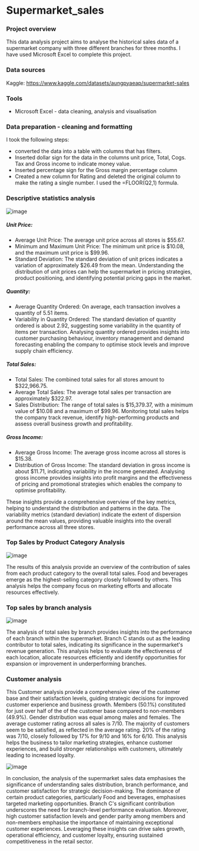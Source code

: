 # Supermarket_sales

### Project overview
This data analysis project aims to analyse the historical sales data of a supermarket company with three different branches for three months. I have used Microsoft Excel to complete this project.

### Data sources
Kaggle: https://www.kaggle.com/datasets/aungpyaeap/supermarket-sales

### Tools
- Microsoft Excel - data cleaning, analysis and visualisation

### Data preparation - cleaning and formatting
I took the following steps:
- converted the data into a table with columns that has filters.
- Inserted dollar sign for the data in the columns unit price, Total, Cogs. Tax and Gross income to indicate money value.
- Inserted percentage sign for the Gross margin percentage column
- Created a new column for Rating and deleted the original column to make the rating a single number. I used the =FLOOR(Q2,1) formula.

### Descriptive statistics analysis

![image](https://github.com/Sinthuya/Supermarket-sales-Excel/assets/150496788/7773f526-ccf4-4cf0-93b5-95f60586fee7)

##### Unit Price:
- Average Unit Price: The average unit price across all stores is $55.67.
- Minimum and Maximum Unit Price: The minimum unit price is $10.08, and the maximum unit price is $99.96.
- Standard Deviation: The standard deviation of unit prices indicates a variation of approximately $26.49 from the mean.
Understanding the distribution of unit prices can help the supermarket in pricing strategies, product positioning, and identifying potential pricing gaps in the market.

##### Quantity:
- Average Quantity Ordered: On average, each transaction involves a quantity of 5.51 items. 
- Variability in Quantity Ordered: The standard deviation of quantity ordered is about 2.92, suggesting some variability in the quantity of items per transaction.
Analysing quantity ordered provides insights into customer purchasing behaviour, inventory management and demand forecasting enabling the company to optimise stock levels and improve supply chain efficiency.

##### Total Sales:
- Total Sales: The combined total sales for all stores amount to $322,966.75.
- Average Total Sales: The average total sales per transaction are approximately $322.97.
- Sales Distribution: The range of total sales is $15,379.37, with a minimum value of $10.08 and a maximum of $99.96.
Monitoring total sales helps the company track revenue, identify high-performing products and assess overall business growth and profitability.

##### Gross Income:
- Average Gross Income: The average gross income across all stores is $15.38.
- Distribution of Gross Income: The standard deviation in gross income is about $11.71, indicating variability in the income generated.
Analysing gross income provides insights into profit margins and the effectiveness of pricing and promotional strategies which enables the company to optimise profitability.

These insights provide a comprehensive overview of the key metrics, helping to understand the distribution and patterns in the data. The variability metrics (standard deviation) indicate the extent of dispersion around the mean values, providing valuable insights into the overall performance across all three stores.

### Top Sales by Product Category Analysis

![image](https://github.com/Sinthuya/Supermarket-sales-Excel/assets/150496788/eedd3ce5-96b3-400b-8cc6-06ecb74bbb11)

The results of this analysis provide an overview of the contribution of sales from each product category to the overall total sales. Food and beverages emerge as the highest-selling category closely followed by others. This analysis helps the company focus on marketing efforts and allocate resources effectively.

### Top sales by branch analysis

![image](https://github.com/Sinthuya/Supermarket-sales-Excel/assets/150496788/80ad378e-e5a5-4da0-bd92-7c952743cefb)

The analysis of total sales by branch provides insights into the performance of each branch within the supermarket. Branch C stands out as the leading contributor to total sales, indicating its significance in the supermarket's revenue generation. This analysis helps to evaluate the effectiveness of each location, allocate resources efficiently and identify opportunities for expansion or improvement in underperforming branches.

### Customer analysis

This Customer analysis provide a comprehensive view of the customer base and their satisfaction levels, guiding strategic decisions for improved customer experience and business growth.
Members (50.1%) constituted for just over half of the of the customer base compared to non-members (49.9%). Gender distribution was equal among males and females. The average customer rating across all sales is 7/10. The majority of customers seem to be satisfied, as reflected in the average rating. 20% of the rating was 7/10, closely followed by 17% for 9/10 and 16% for 6/10.
This analysis helps the business to tailor marketing strategies, enhance customer experiences, and build stronger relationships with customers, ultimately leading to increased loyalty.

![image](https://github.com/Sinthuya/Supermarket-sales-Excel/assets/150496788/fdeabb48-18fc-476c-8cd2-f604cc259cc8)

In conclusion, the analysis of the supermarket sales data emphasises the significance of understanding sales distribution, branch performance, and customer satisfaction for strategic decision-making. The dominance of certain product categories, particularly Food and beverages, emphasises targeted marketing opportunities. Branch C's significant contribution underscores the need for branch-level performance evaluation. Moreover, high customer satisfaction levels and gender parity among members and non-members emphasise the importance of maintaining exceptional customer experiences. Leveraging these insights can drive sales growth, operational efficiency, and customer loyalty, ensuring sustained competitiveness in the retail sector.
